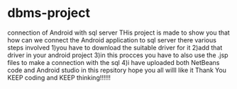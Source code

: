 # dbms-project
connection of Android with sql server
THis project is made to show you that how can we connect the Android application to sql server 
there various steps involved 
1)you have to download the suitable driver for it
2)add that driver in your android project 
3)in this procces you have to also use the .jsp files to make a connection with the sql
4)i have uploaded both NetBeans code and Android studio in this repsitory hope you all willl like it Thank You
KEEP coding and KEEP thinking!!!!!!
